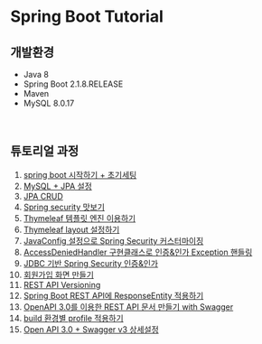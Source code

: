# Spring Boot Tutorial


## 개발환경

- Java 8
- Spring Boot 2.1.8.RELEASE
- Maven
- MySQL 8.0.17

<br />

## 튜토리얼 과정

1. [spring boot 시작하기 + 초기세팅](https://blog.jiniworld.me/29)
1. [MySQL + JPA 설정](https://blog.jiniworld.me/34)
1. [JPA CRUD](https://blog.jiniworld.me/35)
1. [Spring security 맛보기](https://blog.jiniworld.me/40)
1. [Thymeleaf 템플릿 엔진 이용하기](https://blog.jiniworld.me/43)
1. [Thymeleaf layout 설정하기](https://blog.jiniworld.me/44)
1. [JavaConfig 설정으로 Spring Security 커스터마이징](https://blog.jiniworld.me/51)
1. [AccessDeniedHandler 구현클래스로 인증&인가 Exception 핸들링](https://blog.jiniworld.me/53)
1. [JDBC 기반 Spring Security 인증&인가](https://blog.jiniworld.me/59)
1. [회원가입 화면 만들기](https://blog.jiniworld.me/63)
1. [REST API Versioning](https://blog.jiniworld.me/67)
1. [Spring Boot REST API에 ResponseEntity 적용하기](https://blog.jiniworld.me/71)
1. [OpenAPI 3.0를 이용한 REST API 문서 만들기 with Swagger](https://blog.jiniworld.me/83)
1. [build 환경별 profile 적용하기](https://blog.jiniworld.me/85)
1. [Open API 3.0 + Swagger v3 상세설정](https://blog.jiniworld.me/91)